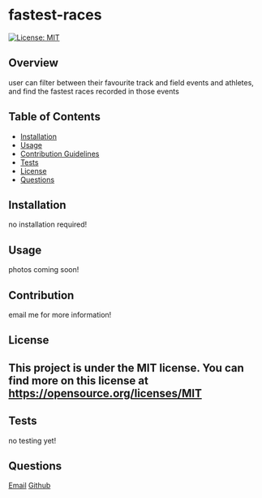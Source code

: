 # fastest-races 

[![License: MIT](https://img.shields.io/badge/License-MIT-yellow.svg)](https://opensource.org/licenses/MIT)

## Overview

user can filter between their favourite track and field events and athletes, and find the fastest races recorded in those events

## Table of Contents
- [Installation](#installation)
- [Usage](#usage)
- [Contribution Guidelines](#contributing)
- [Tests](#tests)
- [License](#license)
- [Questions](#questions)

## Installation

no installation required!

## Usage

photos coming soon!

## Contribution

email me for more information!

## License

This project is under the MIT license. You can find more on this license at https://opensource.org/licenses/MIT
---

## Tests

no testing yet!

## Questions

[Email](race@gmail.com)
[Github](https://github.com/raceuser123)